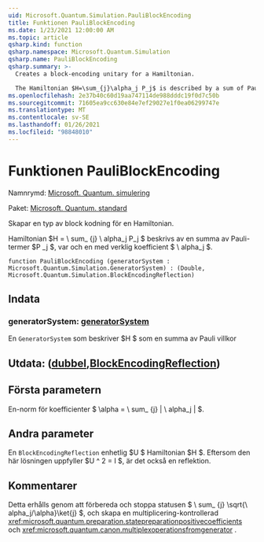 ```yaml
---
uid: Microsoft.Quantum.Simulation.PauliBlockEncoding
title: Funktionen PauliBlockEncoding
ms.date: 1/23/2021 12:00:00 AM
ms.topic: article
qsharp.kind: function
qsharp.namespace: Microsoft.Quantum.Simulation
qsharp.name: PauliBlockEncoding
qsharp.summary: >-
  Creates a block-encoding unitary for a Hamiltonian.

  The Hamiltonian $H=\sum_{j}\alpha_j P_j$ is described by a sum of Pauli terms $P_j$, each with real coefficient $\alpha_j$.
ms.openlocfilehash: 2e37b40c60d19aa747114de988dddc19f0d7c50b
ms.sourcegitcommit: 71605ea9cc630e84e7ef29027e1f0ea06299747e
ms.translationtype: MT
ms.contentlocale: sv-SE
ms.lasthandoff: 01/26/2021
ms.locfileid: "98848010"
---
```

# <a name="pauliblockencoding-function"></a>Funktionen PauliBlockEncoding

Namnrymd: [Microsoft. Quantum. simulering](xref:Microsoft.Quantum.Simulation)

Paket: [Microsoft. Quantum. standard](https://nuget.org/packages/Microsoft.Quantum.Standard)


Skapar en typ av block kodning för en Hamiltonian.

Hamiltonian $H = \ sum_ {j} \ alpha_j P_j $ beskrivs av en summa av Pauli-termer $P _j $, var och en med verklig koefficient $ \ alpha_j $.

```qsharp
function PauliBlockEncoding (generatorSystem : Microsoft.Quantum.Simulation.GeneratorSystem) : (Double, Microsoft.Quantum.Simulation.BlockEncodingReflection)
```


## <a name="input"></a>Indata

### <a name="generatorsystem--generatorsystem"></a>generatorSystem: [generatorSystem](xref:Microsoft.Quantum.Simulation.GeneratorSystem)

En `GeneratorSystem` som beskriver $H $ som en summa av Pauli villkor



## <a name="output--doubleblockencodingreflection"></a>Utdata: ([dubbel](xref:microsoft.quantum.lang-ref.double),[BlockEncodingReflection](xref:Microsoft.Quantum.Simulation.BlockEncodingReflection))

## <a name="first-parameter"></a>Första parametern

En-norm för koefficienter $ \alpha = \ sum_ {j} | \ alpha_j | $.

## <a name="second-parameter"></a>Andra parameter

En `BlockEncodingReflection` enhetlig $U $ Hamiltonian $H $. Eftersom den här lösningen uppfyller $U ^ 2 = I $, är det också en reflektion.

## <a name="remarks"></a>Kommentarer

Detta erhålls genom att förbereda och stoppa statusen $ \ sum_ {j} \sqrt{\ alpha_j/\alpha}\ket{j} $, och skapa en multiplicering-kontrollerad <xref:microsoft.quantum.preparation.statepreparationpositivecoefficients> och <xref:microsoft.quantum.canon.multiplexoperationsfromgenerator> .